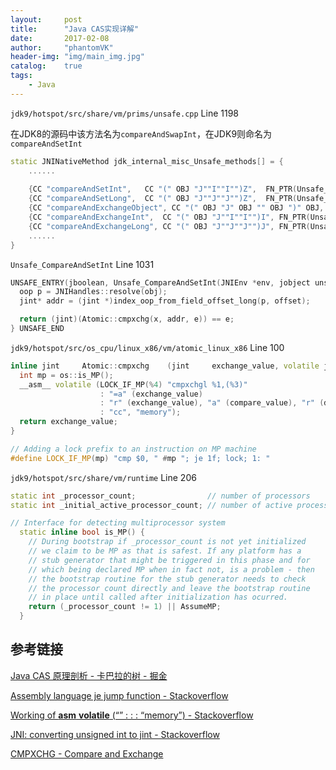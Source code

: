 ```yaml
---
layout:     post
title:      "Java CAS实现详解"
date:       2017-02-08
author:     "phantomVK"
header-img: "img/main_img.jpg"
catalog:    true
tags:
    - Java
---
```


`jdk9/hotspot/src/share/vm/prims/unsafe.cpp` Line 1198 

在JDK8的源码中该方法名为`compareAndSwapInt`，在JDK9则命名为`compareAndSetInt`

```cpp
static JNINativeMethod jdk_internal_misc_Unsafe_methods[] = {
    ......
    
    {CC "compareAndSetInt",   CC "(" OBJ "J""I""I"")Z",  FN_PTR(Unsafe_CompareAndSetInt)},
    {CC "compareAndSetLong",  CC "(" OBJ "J""J""J"")Z",  FN_PTR(Unsafe_CompareAndSetLong)},
    {CC "compareAndExchangeObject", CC "(" OBJ "J" OBJ "" OBJ ")" OBJ, FN_PTR(Unsafe_CompareAndExchangeObject)},
    {CC "compareAndExchangeInt",  CC "(" OBJ "J""I""I"")I", FN_PTR(Unsafe_CompareAndExchangeInt)},
    {CC "compareAndExchangeLong", CC "(" OBJ "J""J""J"")J", FN_PTR(Unsafe_CompareAndExchangeLong)},
    ......
}
```

`Unsafe_CompareAndSetInt` Line 1031

```cpp
UNSAFE_ENTRY(jboolean, Unsafe_CompareAndSetInt(JNIEnv *env, jobject unsafe, jobject obj, jlong offset, jint e, jint x)) {
  oop p = JNIHandles::resolve(obj);
  jint* addr = (jint *)index_oop_from_field_offset_long(p, offset);

  return (jint)(Atomic::cmpxchg(x, addr, e)) == e;
} UNSAFE_END
```

`jdk9/hotspot/src/os_cpu/linux_x86/vm/atomic_linux_x86` Line 100

```cpp
inline jint     Atomic::cmpxchg    (jint     exchange_value, volatile jint*     dest, jint     compare_value, cmpxchg_memory_order order) {
  int mp = os::is_MP();
  __asm__ volatile (LOCK_IF_MP(%4) "cmpxchgl %1,(%3)"
                    : "=a" (exchange_value)
                    : "r" (exchange_value), "a" (compare_value), "r" (dest), "r" (mp)
                    : "cc", "memory");
  return exchange_value;
}
```

```cpp
// Adding a lock prefix to an instruction on MP machine
#define LOCK_IF_MP(mp) "cmp $0, " #mp "; je 1f; lock; 1: "
```


`jdk9/hotspot/src/share/vm/runtime` Line 206

```cpp
static int _processor_count;                // number of processors
static int _initial_active_processor_count; // number of active processors during initialization.

// Interface for detecting multiprocessor system
  static inline bool is_MP() {
    // During bootstrap if _processor_count is not yet initialized
    // we claim to be MP as that is safest. If any platform has a
    // stub generator that might be triggered in this phase and for
    // which being declared MP when in fact not, is a problem - then
    // the bootstrap routine for the stub generator needs to check
    // the processor count directly and leave the bootstrap routine
    // in place until called after initialization has ocurred.
    return (_processor_count != 1) || AssumeMP;
  }
```

## 参考链接

[Java CAS 原理剖析 - 卡巴拉的树 - 掘金](https://juejin.im/post/5a73cbbff265da4e807783f5)

[Assembly language je jump function - Stackoverflow](https://stackoverflow.com/questions/1582960/assembly-language-je-jump-function)

[Working of __asm__ __volatile__ (“” : : : “memory”) - Stackoverflow](https://stackoverflow.com/questions/14950614/working-of-asm-volatile-memory)

[JNI: converting unsigned int to jint - Stackoverflow](https://stackoverflow.com/questions/8012450/jni-converting-unsigned-int-to-jint)

[CMPXCHG - Compare and Exchange](http://faydoc.tripod.com/cpu/cmpxchg.htm)

